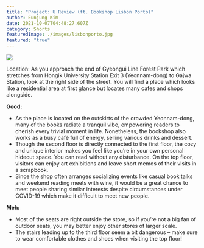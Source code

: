 ```yaml
---
title: "Project: U Review (ft. Bookshop Lisbon Porto)"
author: Eunjung Kim
date: 2021-10-07T04:48:27.607Z
category: Shorts
featuredImage: ./images/lisbonporto.jpg
featured: "true"
---
```

![](images/picture-1-_eunjung-kim_u-review-ft.-bookshop-lisbon-porto.jpeg)

Location: As you approach the end of Gyeongui Line Forest Park which stretches from Hongik University Station Exit 3 (Yeonnam-dong) to Gajwa Station, look at the right side of the street. You will find a place which looks like a residential area at first glance but locates many cafes and shops alongside.

**Good:**

* As the place is located on the outskirts of the crowded Yeonnam-dong, many of the books radiate a tranquil vibe, empowering readers to cherish every trivial moment in life. Nonetheless, the bookshop also works as a busy café full of energy, selling various drinks and dessert.
* Though the second floor is directly connected to the first floor, the cozy and unique interior makes you feel like you’re in your own personal hideout space. You can read without any disturbance. On the top floor, visitors can enjoy art exhibitions and leave short memos of their visits in a scrapbook.
* Since the shop often arranges socializing events like casual book talks and weekend reading meets with wine, it would be a great chance to meet people sharing similar interests despite circumstances under COVID-19 which make it difficult to meet new people.

**Meh:**

* Most of the seats are right outside the store, so if you’re not a big fan of outdoor seats, you may better enjoy other stores of larger scale.
* The stairs leading up to the third floor seem a bit dangerous – make sure to wear comfortable clothes and shoes when visiting the top floor!